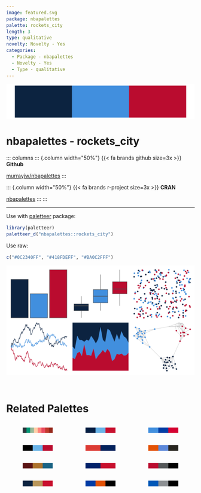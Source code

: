 ```yaml
---
image: featured.svg
package: nbapalettes
palette: rockets_city
length: 3
type: qualitative
novelty: Novelty - Yes
categories:
  - Package - nbapalettes
  - Novelty - Yes
  - Type - qualitative
---
```


![](featured.svg)

# nbapalettes - rockets_city 

::: columns
::: {.column width="50%"}
{{< fa brands github size=3x >}}
**Github**

[murrayjw/nbapalettes](https://github.com/murrayjw/nbapalettes)
:::

::: {.column width="50%"}
{{< fa brands r-project size=3x >}}
**CRAN**

[nbapalettes](https://CRAN.R-project.org/package=nbapalettes)
:::
:::

<hr> 

Use with [paletteer](https://emilhvitfeldt.github.io/paletteer/) package:

```r
library(paletteer)
paletteer_d("nbapalettes::rockets_city")
```

Use raw:

```r
c("#0C2340FF", "#418FDEFF", "#BA0C2FFF")
``` 

![](examples.svg) 

<br>

# Related Palettes

<div class="list" style="display: grid; grid-template-columns: auto auto auto;"> <figure class="figure">
<a href="../../awtools/a_palette/"> <img src="../../awtools/a_palette/featured.svg" style="width: 100%;" class="figure-img"></a>
</figure> <figure class="figure">
<a href="../../nbapalettes/hawks_retro/"> <img src="../../nbapalettes/hawks_retro/featured.svg" style="width: 100%;" class="figure-img"></a>
</figure> <figure class="figure">
<a href="../../nbapalettes/clippers_retro/"> <img src="../../nbapalettes/clippers_retro/featured.svg" style="width: 100%;" class="figure-img"></a>
</figure> <figure class="figure">
<a href="../../nbapalettes/bulls_city2/"> <img src="../../nbapalettes/bulls_city2/featured.svg" style="width: 100%;" class="figure-img"></a>
</figure> <figure class="figure">
<a href="../../nbapalettes/cavaliers_retro/"> <img src="../../nbapalettes/cavaliers_retro/featured.svg" style="width: 100%;" class="figure-img"></a>
</figure> <figure class="figure">
<a href="../../nbapalettes/cavaliers_90s/"> <img src="../../nbapalettes/cavaliers_90s/featured.svg" style="width: 100%;" class="figure-img"></a>
</figure> <figure class="figure">
<a href="../../trekcolors/starfleet/"> <img src="../../trekcolors/starfleet/featured.svg" style="width: 100%;" class="figure-img"></a>
</figure> <figure class="figure">
<a href="../../nbapalettes/sixers_retro/"> <img src="../../nbapalettes/sixers_retro/featured.svg" style="width: 100%;" class="figure-img"></a>
</figure> <figure class="figure">
<a href="../../nbapalettes/raptors_statement/"> <img src="../../nbapalettes/raptors_statement/featured.svg" style="width: 100%;" class="figure-img"></a>
</figure> <figure class="figure">
<a href="../../nbapalettes/pelicans/"> <img src="../../nbapalettes/pelicans/featured.svg" style="width: 100%;" class="figure-img"></a>
</figure> <figure class="figure">
<a href="../../nbapalettes/knicks_retro/"> <img src="../../nbapalettes/knicks_retro/featured.svg" style="width: 100%;" class="figure-img"></a>
</figure> <figure class="figure">
<a href="../../nbapalettes/magic/"> <img src="../../nbapalettes/magic/featured.svg" style="width: 100%;" class="figure-img"></a>
</figure> 
</div>
